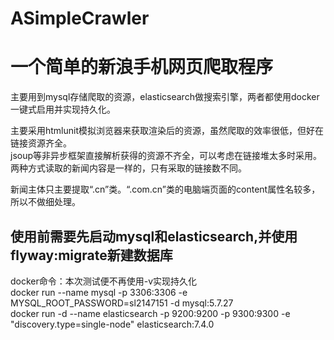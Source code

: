 # ASimpleCrawler

# 一个简单的新浪手机网页爬取程序
主要用到mysql存储爬取的资源，elasticsearch做搜索引擎，两者都使用docker一键式启用并实现持久化。

主要采用htmlunit模拟浏览器来获取渲染后的资源，虽然爬取的效率很低，但好在链接资源齐全。
<br>
jsoup等非异步框架直接解析获得的资源不齐全，可以考虑在链接堆太多时采用。
<br>
两种方式读取的新闻内容是一样的，只有采取的链接数不同。
<br>

新闻主体只主要提取“.cn”类。“.com.cn”类的电脑端页面的content属性名较多，所以不做细处理。

## 使用前需要先启动mysql和elasticsearch,并使用flyway:migrate新建数据库
docker命令：本次测试便不再使用-v实现持久化
<br>
docker run --name mysql -p 3306:3306 -e MYSQL_ROOT_PASSWORD=sl2147151 -d mysql:5.7.27
<br>
docker run -d --name elasticsearch  -p 9200:9200 -p 9300:9300 -e "discovery.type=single-node" elasticsearch:7.4.0

